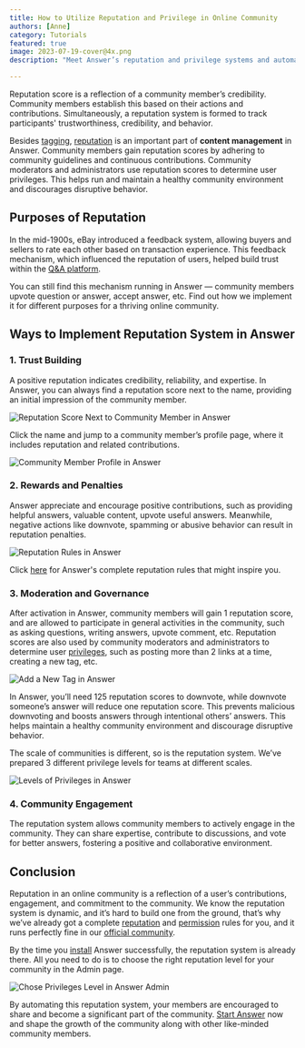 ```yaml
---
title: How to Utilize Reputation and Privilege in Online Community
authors: [Anne]
category: Tutorials
featured: true
image: 2023-07-19-cover@4x.png
description: "Meet Answer’s reputation and privilege systems and automate them for efficient community content management. "

---
```


Reputation score is a reflection of a community member’s credibility. Community members establish this based on their actions and contributions. Simultaneously, a reputation system is formed to track participants' trustworthiness, credibility, and behavior.

Besides [tagging](../2023-07-11-the-what-why-using-tags-for-online-community/index.md), [reputation](https://answer.dev/docs/recipes/contents/reputation) is an important part of **content management** in Answer. Community members gain reputation scores by adhering to community guidelines and continuous contributions. Community moderators and administrators use reputation scores to determine user privileges. This helps run and maintain a healthy community environment and discourages disruptive behavior.

## Purposes of Reputation
In the mid-1900s, eBay introduced a feedback system, allowing buyers and sellers to rate each other based on transaction experience. This feedback mechanism, which influenced the reputation of users, helped build trust within the [Q&A platform](../2023-05-12-what-is-q-and-a-platform-and-how-to-use-it/index.md). 

You can still find this mechanism running in Answer — community members upvote question or answer, accept answer, etc. Find out how we implement it for different purposes for a thriving online community. 

## Ways to Implement Reputation System in Answer

### 1. Trust Building          
A positive reputation indicates credibility, reliability, and expertise. In Answer, you can always find a reputation score next to the name, providing an initial impression of the community member.

![Reputation Score Next to Community Member in Answer](TrustBuilding1.png)

Click the name and jump to a community member’s profile page, where it includes reputation and related contributions.

![Community Member Profile in Answer](TrustBuilding2.png)

### 2. Rewards and Penalties    
Answer appreciate and encourage positive contributions, such as providing helpful answers, valuable content, upvote useful answers. Meanwhile, negative actions like downvote, spamming or abusive behavior can result in reputation penalties. 

![Reputation Rules in Answer](RewardsandPenalties.png)

Click [here](https://answer.dev/docs/recipes/contents/reputation) for Answer's complete reputation rules that might inspire you.

### 3. Moderation and Governance
After activation in Answer, community members will gain 1 reputation score, and are allowed to participate in general activities in the community, such as asking questions, writing answers, upvote comment, etc. Reputation scores are also used by community moderators and administrators to determine user [privileges](https://answer.dev/docs/recipes/contents/permission), such as posting more than 2 links at a time, creating a new tag, etc. 

![Add a New Tag in Answer](AddaNewTag.png)

In Answer, you’ll need 125 reputation scores to downvote, while downvote someone’s answer will reduce one reputation score. This prevents malicious downvoting and boosts answers through intentional others’ answers. This helps maintain a healthy community environment and discourage disruptive behavior. 

The scale of communities is different, so is the reputation system. We’ve prepared 3 different privilege levels for teams at different scales. 

![Levels of Privileges in Answer](LevelsofPrivileges.png)

### 4. Community Engagement
The reputation system allows community members to actively engage in the community. They can share expertise, contribute to discussions, and vote for better answers, fostering a positive and collaborative environment.

## Conclusion
Reputation in an online community is a reflection of a user’s contributions, engagement, and commitment to the community. We know the reputation system is dynamic, and it’s hard to build one from the ground, that’s why we’ve already got a complete [reputation](https://answer.dev/docs/recipes/contents/reputation) and [permission](https://answer.dev/docs/recipes/contents/permission) rules for you, and it runs perfectly fine in our [official community](https://meta.answer.dev/).

By the time you [install](https://answer.dev/docs/installation) Answer successfully, the reputation system is already there. All you need to do is to choose the right reputation level for your community in the Admin page. 

![Chose Privileges Level in Answer Admin](PrivilegesLevel.png)

By automating this reputation system, your members are encouraged to share and become a significant part of the community. [Start Answer](https://answer.dev/docs/) now and shape the growth of the community along with other like-minded community members.
